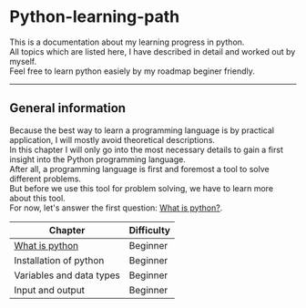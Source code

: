 # Python-learning-path
This is a documentation about my learning progress in python.<br>
All topics which are listed here, I have described in detail and worked out by myself.<br>
Feel free to learn python easiely by my roadmap beginer friendly.<br>

____________________________________________________________________________________________

## General information

Because the best way to learn a programming language is by practical application, I will mostly avoid theoretical descriptions.<br>
In this chapter I will only go into the most necessary details to gain a first insight into the Python programming language.<br>
After all, a programming language is first and foremost a tool to solve different problems.<br>
But before we use this tool for problem solving, we have to learn more about this tool.<br>
For now, let's answer the first question: [What is python?](https://github.com/Olexandr-Andriyenko/Python-learning-path/blob/main/What%20is%20python.md).


| Chapter                                                                                                                 | Difficulty    |
| --------------------------|-------------------------------------------------------------------------------------------------------------|
| [What is python](https://github.com/Olexandr-Andriyenko/Python-learning-path/blob/main/What%20is%20python.md)           | Beginner      | 
| Installation of python                                                                                                  | Beginner      |
| Variables and data types                                                                                                | Beginner      |
| Input and output                                                                                                        | Beginner      |

